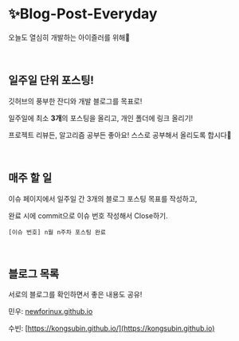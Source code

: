 # ✨Blog-Post-Everyday

오늘도 열심히 개발하는 아이즐러를 위해💪

<br>

## 일주일 단위 포스팅!

깃허브의 풍부한 잔디와 개발 블로그를 목표로!

일주일에 최소 <strong>3개</strong>의 포스팅을 올리고, 개인 폴더에 링크 올리기!

프로젝트 리뷰든, 알고리즘 공부든 좋아요! 스스로 공부해서 올리도록 합시다🤔

<br>

## 매주 할 일

이슈 페이지에서 일주일 간 3개의 블로그 포스팅 목표를 작성하고,

완료 시에 commit으로 이슈 번호 작성해서 Close하기.

`[이슈 번호] n월 n주차 포스팅 완료`


<br>

## 블로그 목록

서로의 블로그를 확인하면서 좋은 내용도 공유!

민우: [newforinux.github.io](https://newforinux.github.io)

수빈: [https://kongsubin.github.io/](https://kongsubin.github.io)
